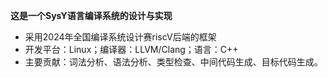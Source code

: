 **这是一个SysY语言编译系统的设计与实现**
- 采用2024年全国编译系统设计赛riscV后端的框架
- 开发平台：Linux；编译器：LLVM/Clang；语言：C++
- 主要贡献：词法分析、语法分析、类型检查、中间代码生成、目标代码生成。
